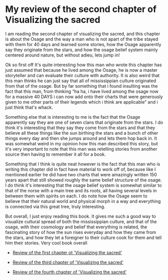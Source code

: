 # My review of the second chapter of Visualizing the sacred 

I am reading the second chapter of visualizing the sacred, and this chapter is about the Osage and the way a man who is not apart of the tribe stayed with them for 40 days and learned some stories, how the Osage apparently say they originate from the stars, and how the osage belief system mainly centered around nature, but without adieu, lets jump in!

Ok so first off It's quite interesting how this man who wrote this chapter has just assumed that because he lived among the Osage, he is now a master storyteller and can evaluate their culture with authority. It is also weird that this man thinks he can just say that all of mississippian culture originated from that of the osage. But by far something that i found insulting was the fact that this man, from thinking “ha ha, i have lived among the osage now for a massive 40 DAYS i can now add onto their charts that were generously given to me other parts of their legends which i think are applicable” and i just think that's whack.

Something else that is interesting to me is the fact that the Osage apparently say they are one of seven clans that originate from the stars. I do think it's interesting that they say they come from the stars and that they believe all these things like the sun birthing the stars and a bunch of other things every day and then she jumps around and lets them hop back in. It was somewhat weird  in my opinion how this man described this story, but it's very important to note that this man was retelling stories from another source then having to remember it all for a book.

Something that I think is quite neat however is the fact that this man who is writing this chapter did in fact have material to work off of, because like I mentioned earlier he did have two charts that were amazingly written 150 years apart that still showed roughly the same belief structure of the osage. I do think it's interesting that the osage belief system is somewhat similar to that of the norse with a main tree and its roots, all having several levels in between them with spirits on each. I do note how the Osage seem to believe that their natural world and physical morph in a way and everything is connected via this great tree, truly interesting.

But overall, I just enjoy reading this book. It gives me such a good way to visualize cultural spread of both the mississippian culture, and that of the osage, with their cosmology and belief that everything is related, the fascinating story of how the sun rises everyday and how they came from the stars, and how they let a foreigner to their culture cook for them and tell him their stories. Very cool book overall

- [Review of the first chapter ot 'Visualizing the sacred'](https://lecartertimes.github.io/postone.html)

- [Review of the third chapter of 'Visualizing the sacred'](https://lecartertimes.github.io/postthree.html)

- [Review of the fourth chapter of 'Visualizing the sacred'](https://lecartertimes.github.io/postfour.html)
